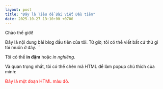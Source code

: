 ```yaml
---
layout: post
title: "Đây là Tiêu đề Bài viết Đầu tiên"
date: 2025-10-27 13:10:00 +0700
---
```


Chào thế giới!

Đây là nội dung bài blog đầu tiên của tôi. Từ giờ, tôi có thể viết bất cứ thứ gì tôi muốn ở đây.
``

Tôi có thể **in đậm** hoặc *in nghiêng*.

Và quan trọng nhất, tôi có thể chèn mã HTML để làm popup chú thích của mình:

<p style="color:red;">
  Đây là một đoạn HTML màu đỏ.
</p>
